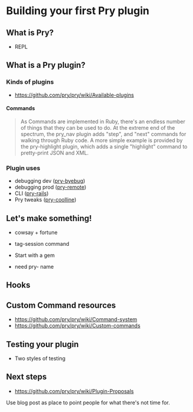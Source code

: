 # Building your first Pry plugin

## What is Pry?
  - REPL

## What is a Pry plugin?

### Kinds of plugins

  - https://github.com/pry/pry/wiki/Available-plugins

#### Commands
  > As Commands are implemented in Ruby, there's an endless number of things that
  > they can be used to do. At the extreme end of the spectrum, the pry_nav plugin
  > adds "step", and "next" commands for walking through Ruby code. A more simple
  > example is provided by the pry-highlight plugin, which adds a single "highlight"
  > command to pretty-print JSON and XML.

### Plugin uses
  - debugging dev ([pry-byebug](https://github.com/deivid-rodriguez/pry-byebug))
  - debugging prod ([pry-remote](https://github.com/mon-ouie/pry-remote))
  - CLI ([pry-rails](https://github.com/rweng/pry-rails))
  - Pry tweaks ([pry-coolline](https://github.com/pry/pry-coolline))

## Let's make something!
  - cowsay + fortune
  - tag-session command

  - Start with a gem
  - need pry- name

## Hooks

## Custom Command resources
  - https://github.com/pry/pry/wiki/Command-system
  - https://github.com/pry/pry/wiki/Custom-commands

## Testing your plugin
  - Two styles of testing

## Next steps
  - https://github.com/pry/pry/wiki/Plugin-Proposals

Use blog post as place to point people for what there's not time for.
